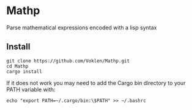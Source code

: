 # Mathp
Parse mathematical expressions encoded with a lisp syntax

## Install
```
git clone https://github.com/Voklen/Mathp.git
cd Mathp
cargo install
```

If it does not work you may need to add the Cargo bin directory to your PATH variable with:
```
echo "export PATH=~/.cargo/bin:\$PATH" >> ~/.bashrc
```
